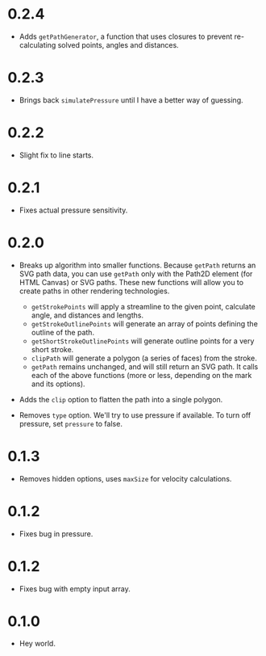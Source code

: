 # 0.2.4

- Adds `getPathGenerator`, a function that uses closures to prevent re-calculating solved points, angles and distances.

# 0.2.3

- Brings back `simulatePressure` until I have a better way of guessing.

# 0.2.2

- Slight fix to line starts.

# 0.2.1

- Fixes actual pressure sensitivity.

# 0.2.0

- Breaks up algorithm into smaller functions. Because `getPath` returns an SVG path data, you can use `getPath` only with the Path2D element (for HTML Canvas) or SVG paths. These new functions will allow you to create paths in other rendering technologies.

  - `getStrokePoints` will apply a streamline to the given point, calculate angle, and distances and lengths.
  - `getStrokeOutlinePoints` will generate an array of points defining the outline of the path.
  - `getShortStrokeOutlinePoints` will generate outline points for a very short stroke.
  - `clipPath` will generate a polygon (a series of faces) from the stroke.
  - `getPath` remains unchanged, and will still return an SVG path. It calls each of the above functions (more or less, depending on the mark and its options).

- Adds the `clip` option to flatten the path into a single polygon.
- Removes `type` option. We'll try to use pressure if available. To turn off pressure, set `pressure` to false.

# 0.1.3

- Removes hidden options, uses `maxSize` for velocity calculations.

# 0.1.2

- Fixes bug in pressure.

# 0.1.2

- Fixes bug with empty input array.

# 0.1.0

- Hey world.
